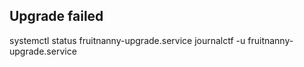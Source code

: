 ## Upgrade failed

systemctl status fruitnanny-upgrade.service
journalctf -u fruitnanny-upgrade.service
